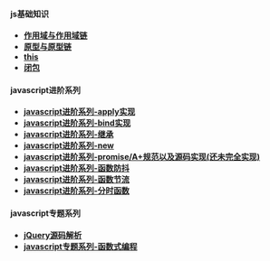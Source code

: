 



#### js基础知识

- **[作用域与作用域链](https://github.com/4lQuiorrA/FE_Journey/blob/master/JS/js_normal/%E4%BD%9C%E7%94%A8%E5%9F%9F%E4%B8%8E%E4%BD%9C%E7%94%A8%E5%9F%9F%E9%93%BE.md)**
- **[原型与原型链](https://github.com/4lQuiorrA/FE_Journey/blob/master/JS/js_normal/javascript%E5%9F%BA%E7%A1%80-%E5%8E%9F%E5%9E%8B%E5%8E%9F%E5%9E%8B%E9%93%BE.md)**
- **[this](https://github.com/4lQuiorrA/FE_Journey/blob/master/JS/js_normal/javascript%E5%9F%BA%E7%A1%80-this.md    )**
- **[闭包](https://github.com/4lQuiorrA/FE_Journey/blob/master/JS/js_normal/javascript%E5%9F%BA%E7%A1%80-%E9%97%AD%E5%8C%85.md)**


#### javascript进阶系列

- **[javascript进阶系列-apply实现]()**
- **[javascript进阶系列-bind实现]()**
- **[javascript进阶系列-继承]()**
- **[javascript进阶系列-new]()**
- **[javascript进阶系列-promise/A+规范以及源码实现(还未完全实现)]()**
- **[javascript进阶系列-函数防抖]()**
- **[javascript进阶系列-函数节流]()**
- **[javascript进阶系列-分时函数]()**
#### javascript专题系列
- **[jQuery源码解析](https://github.com/4lQuiorrA/FE_Journey/blob/master/JS/js_advanced/jQuery%E5%8E%9F%E7%90%86/jquery%E6%A0%B8%E5%BF%83%E6%8A%80%E6%9C%AF.md)**
- **[javascript专题系列-函数式编程](https://github.com/4lQuiorrA/FE_Journey/tree/master/JS/js_advanced/%E5%87%BD%E6%95%B0%E5%BC%8F%E7%BC%96%E7%A8%8B/index.md)**


